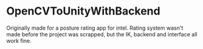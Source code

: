 # OpenCVToUnityWithBackend
Originally made for a posture rating app for intel. Rating system wasn't made before the project was scrapped, but the IK, backend and interface all work fine.
